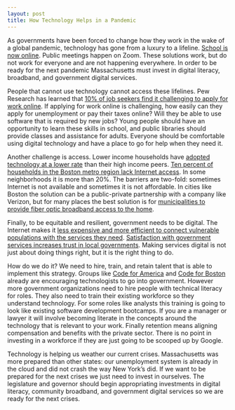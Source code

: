 ```yaml
---
layout: post
title: How Technology Helps in a Pandemic
---
```

As governments have been forced to change how they work in the wake of a global pandemic, technology has gone from a luxury to a lifeline. [School is now online](https://www.bostonpublicschools.org/Page/8157). Public meetings happen on Zoom. These solutions work, but do not work for everyone and are not happening everywhere. In order to be ready for the next pandemic Massachusetts must invest in digital literacy, broadband, and government digital services.

People that cannot use technology cannot access these lifelines. Pew Research has learned that [10% of job seekers find it challenging to apply for work online](https://www.pewresearch.org/internet/2015/11/19/searching-for-work-in-the-digital-era/). If applying for work online is challenging, how easily can they apply for unemployment or pay their taxes online? Will they be able to use software that is required by new jobs? Young people should have an opportunity to learn these skills in school, and public libraries should provide classes and assistance for adults. Everyone should be comfortable using digital technology and have a place to go for help when they need it.

Another challenge is access. Lower income households have [adopted technology at a lower rate](https://www.pewresearch.org/fact-tank/2019/05/07/digital-divide-persists-even-as-lower-income-americans-make-gains-in-tech-adoption/) than their high income peers. [Ten percent of households in the Boston metro region lack Internet access](https://datacommon.mapc.org/calendar/2020/april). In some neighborhoods it is more than 20%. The barriers are two-fold: sometimes Internet is not available and sometimes it is not affordable. In cities like Boston the solution can be a public-private partnership with a company like Verizon, but for many places the best solution is for [municipalities to provide fiber optic broadband access to the home](https://cyber.harvard.edu/publications/2018/01/communityfiber). 

Finally, to be equitable and resilient, government needs to be digital. The Internet makes it [less expensive and more efficient to connect vulnerable populations with the services they need](http://s3-us-west-1.amazonaws.com/codeforamerica-cms1/documents/CfA-Digital-Outreach-Playbook-2018.pdf). [Satisfaction with government services increases trust in local governments](https://www.oecd-ilibrary.org/sites/0ff05fa1-en/index.html?itemId=/content/component/0ff05fa1-en). Making services digital is not just about doing things right, but it is the right thing to do.

How do we do it? We need to hire, train, and retain talent that is able to implement this strategy. Groups like [Code for America](https://www.codeforamerica.org/) and [Code for Boston](https://www.codeforboston.org/) already are encouraging technologists to go into government. However more government organizations need to hire people with technical literacy for roles. They also need to train their existing workforce so they understand technology. For some roles like analysts this training is going to look like existing software development bootcamps. If you are a manager or lawyer it will involve becoming literate in the concepts around the technology that is relevant to your work. Finally retention means aligning compensation and benefits with the private sector. There is no point in investing in a workforce if they are just going to be scooped up by Google.

Technology is helping us weather our current crises. Massachusetts was more prepared than other states: our unemployment system is already in the cloud and did not crash the way New York’s did. If we want to be prepared for the next crises we just need to invest in ourselves. The legislature and governor should begin appropriating investments in digital literacy, community broadband, and government digital services so we are ready for the next crises.
